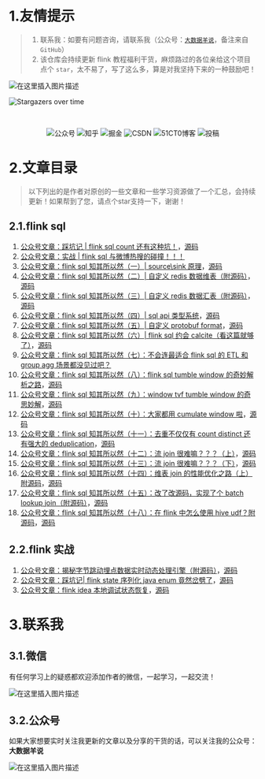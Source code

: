 # 1.友情提示

> 1. 联系我：如要有问题咨询，请联系我（公众号：[`大数据羊说`](#32公众号)，备注来自`GitHub`）
> 2. 该仓库会持续更新 flink 教程福利干货，麻烦路过的各位亲给这个项目点个 `star`，太不易了，写了这么多，算是对我坚持下来的一种鼓励吧！

![在这里插入图片描述](https://raw.githubusercontent.com/yangyichao-mango/yangyichao-mango.github.io/master/1631459281928.png)

![Stargazers over time](https://starchart.cc/yangyichao-mango/flink-study.svg)

<br>
<p align="center">
    <a href="#32公众号" style="text-decoration:none;">
        <img src="https://img.shields.io/badge/WeChat-%E5%85%AC%E4%BC%97%E5%8F%B7-green" alt="公众号" />
    </a>
    <a href="https://www.zhihu.com/people/onemango" target="_blank" style="text-decoration:none;">
        <img src="https://img.shields.io/badge/zhihu-%E7%9F%A5%E4%B9%8E-blue" alt="知乎" />
    </a>
    <a href="https://juejin.cn/user/562562548382926" target="_blank" style="text-decoration:none;">
        <img src="https://img.shields.io/badge/juejin-%E6%8E%98%E9%87%91-blue" alt="掘金" />
    </a>
    <a href="https://blog.csdn.net/qq_34608620?spm=1001.2014.3001.5343&type=blog" target="_blank" style="text-decoration:none;">
        <img src="https://img.shields.io/badge/csdn-CSDN-red" alt="CSDN" />
    </a>
    <a href="https://home.51cto.com/space?uid=15322900" target="_blank" style="text-decoration:none;">
        <img src="https://img.shields.io/badge/51cto-51CT0%E5%8D%9A%E5%AE%A2-orange" alt="51CT0博客" />
        </a>
    <img src="https://img.shields.io/github/stars/yangyichao-mango/flink-study" alt="投稿">           
</p>

# 2.文章目录

> 以下列出的是作者对原创的一些文章和一些学习资源做了一个汇总，会持续更新！如果帮到了您，请点个star支持一下，谢谢！

## 2.1.flink sql

1. [公众号文章：踩坑记 | flink sql count 还有这种坑！](https://mp.weixin.qq.com/s/5XDkmuEIfHB_WsMHPeinkw)，[源码](https://github.com/yangyichao-mango/flink-study/tree/main/flink-examples-1.13/src/main/java/flink/examples/sql/_01/countdistincterror)
2. [公众号文章：实战 | flink sql 与微博热搜的碰撞！！！](https://mp.weixin.qq.com/s/GHLoWMBZxajA2nXPHhH8WA)
3. [公众号文章：flink sql 知其所以然（一）| source\sink 原理](https://mp.weixin.qq.com/s/xIXh8B_suAlKSp56aO5aEg)，[源码](https://github.com/yangyichao-mango/flink-study/tree/main/flink-examples-1.13/src/main/java/flink/examples/sql/_03/source_sink)
4. [公众号文章：flink sql 知其所以然（二）| 自定义 redis 数据维表（附源码）](https://mp.weixin.qq.com/s/b_zV_tGp5QJQjgnSaxNT_Q)，[源码](https://github.com/yangyichao-mango/flink-study/tree/main/flink-examples-1.13/src/main/java/flink/examples/sql/_03/source_sink)
5. [公众号文章：flink sql 知其所以然（三）| 自定义 redis 数据汇表（附源码）](https://mp.weixin.qq.com/s/7Fwey_AXNJ0jQZWfXvtNmw)，[源码](https://github.com/yangyichao-mango/flink-study/tree/main/flink-examples-1.13/src/main/java/flink/examples/sql/_03/source_sink)
6. [公众号文章：flink sql 知其所以然（四）| sql api 类型系统](https://mp.weixin.qq.com/s/aqDRWgr3Kim7lblx10JvtA)，[源码](https://github.com/yangyichao-mango/flink-study/tree/main/flink-examples-1.13/src/main/java/flink/examples/sql/_04/type)
7. [公众号文章：flink sql 知其所以然（五）| 自定义 protobuf format](https://mp.weixin.qq.com/s/STUC4trW-HA3cnrsqT-N6g)，[源码](https://github.com/yangyichao-mango/flink-study/tree/main/flink-examples-1.13/src/main/java/flink/examples/sql/_05/format/formats)
8. [公众号文章：flink sql 知其所以然（六）| flink sql 约会 calcite（看这篇就够了）](https://mp.weixin.qq.com/s/SxRKp368mYSKVmuduPoXFg)，[源码](https://github.com/yangyichao-mango/flink-study/tree/main/flink-examples-1.13/src/main/java/flink/examples/sql/_06/calcite)
9. [公众号文章：flink sql 知其所以然（七）：不会连最适合 flink sql 的 ETL 和 group agg 场景都没见过吧？](https://github.com/yangyichao-mango/flink-study/tree/main/flink-examples-1.13/src/main/java/flink/examples/sql/_07/query)
10. [公众号文章：flink sql 知其所以然（八）：flink sql tumble window 的奇妙解析之路](https://mp.weixin.qq.com/s/IRmt8dWmxAmbBh696akHdw)，[源码](https://github.com/yangyichao-mango/flink-study/tree/main/flink-examples-1.13/src/main/java/flink/examples/sql/_07/query/_04_window)
11. [公众号文章：flink sql 知其所以然（九）：window tvf tumble window 的奇思妙解](https://mp.weixin.qq.com/s/QVuu5_N4lHo5gXlt1tdncw)，[源码](https://github.com/yangyichao-mango/flink-study/tree/main/flink-examples-1.13/src/main/java/flink/examples/sql/_07/query/_04_window_agg/_01_tumble_window)
12. [公众号文章：flink sql 知其所以然（十）：大家都用 cumulate window 啦](https://mp.weixin.qq.com/s/IqAzjrQmcGmnxvHm1FAV5g)，[源码](https://github.com/yangyichao-mango/flink-study/blob/main/flink-examples-1.13/src/main/java/flink/examples/sql/_07/query/_04_window_agg/_02_cumulate_window/CumulateWindowTest.java)
13. [公众号文章：flink sql 知其所以然（十一）：去重不仅仅有 count distinct 还有强大的 deduplication](https://mp.weixin.qq.com/s/VL6egD76B4J7IcpHShTq7Q)，[源码](https://github.com/yangyichao-mango/flink-study/tree/main/flink-examples-1.13/src/main/java/flink/examples/sql/_07/query/_05_over/_01_row_number)
14. [公众号文章：flink sql 知其所以然（十二）：流 join 很难嘛？？？（上）](https://mp.weixin.qq.com/s/Z8QfKfhrX5KEnR-s7gRtsA)，[源码](https://github.com/yangyichao-mango/flink-study/tree/main/flink-examples-1.13/src/main/java/flink/examples/sql/_07/query/_06_joins/_01_regular_joins)
15. [公众号文章：flink sql 知其所以然（十三）：流 join 很难嘛？？？（下）]()，[源码](https://github.com/yangyichao-mango/flink-study/tree/main/flink-examples-1.13/src/main/java/flink/examples/sql/_07/query/_06_joins/_02_interval_joins)
16. [公众号文章：flink sql 知其所以然（十四）：维表 join 的性能优化之路（上）附源码]()，[源码](https://github.com/yangyichao-mango/flink-study/tree/main/flink-examples-1.13/src/main/java/flink/examples/sql/_07/query/_06_joins/_04_lookup_join/_01_redis)
17. [公众号文章：flink sql 知其所以然（十五）：改了改源码，实现了个 batch lookup join（附源码）]()，[源码](https://github.com/yangyichao-mango/flink-study/blob/main/flink-examples-1.13/src/main/java/flink/examples/sql/_07/query/_06_joins/_04_lookup_join/_01_redis/RedisBatchLookupTest2.java)
18. [公众号文章：flink sql 知其所以然（十八）：在 flink 中怎么使用 hive udf？附源码]()，[源码](https://github.com/yangyichao-mango/flink-study/tree/main/flink-examples-1.13/src/main/java/flink/examples/sql/_09/udf/_02_stream_hive_udf)

## 2.2.flink 实战

1. [公众号文章：揭秘字节跳动埋点数据实时动态处理引擎（附源码）](https://mp.weixin.qq.com/s/PoK0XOA9OHIDJezb1fLOMw)，[源码](https://github.com/yangyichao-mango/flink-study/tree/main/flink-examples-1.13/src/main/java/flink/examples/datastream/_01/bytedance/split)
2. [公众号文章：踩坑记| flink state 序列化 java enum 竟然岔劈了](https://mp.weixin.qq.com/s/YElwTL-wzo2UVVIsIH_9YA)，[源码](https://github.com/yangyichao-mango/flink-study/tree/main/flink-examples-1.13/src/main/java/flink/examples/datastream/_03/enums_state)
3. [公众号文章：flink idea 本地调试状态恢复](https://mp.weixin.qq.com/s/rLeKY_49q8rR9C_RmlTmhg)，[源码](https://github.com/yangyichao-mango/flink-study/blob/main/flink-examples-1.13/src/main/java/flink/examples/runtime/_04/statebackend/CancelAndRestoreWithCheckpointTest.java)

# 3.联系我

## 3.1.微信

有任何学习上的疑惑都欢迎添加作者的微信，一起学习，一起交流！

![在这里插入图片描述](https://raw.githubusercontent.com/yangyichao-mango/yangyichao-mango.github.io/master/1.png)

## 3.2.公众号

如果大家想要实时关注我更新的文章以及分享的干货的话，可以关注我的公众号：**大数据羊说**

![在这里插入图片描述](https://raw.githubusercontent.com/yangyichao-mango/yangyichao-mango.github.io/master/2.png)
